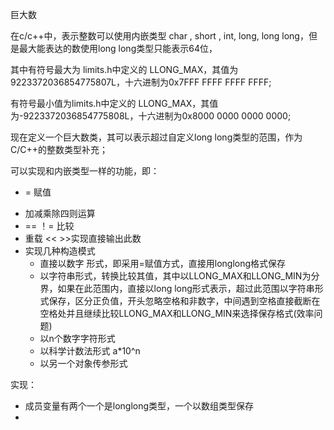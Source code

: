 巨大数

在c/c++中，表示整数可以使用内嵌类型 char , short , int, long, long long，但是最大能表达的数使用long long类型只能表示64位，

其中有符号最大为 limits.h中定义的 LLONG_MAX，其值为9223372036854775807L，十六进制为0x7FFF FFFF  FFFF FFFF; 

有符号最小值为limits.h中定义的 LLONG_MAX，其值为-9223372036854775808L，十六进制为0x8000 0000 0000 0000;

现在定义一个巨大数类，其可以表示超过自定义long long类型的范围，作为C/C++的整数类型补充；

可以实现和内嵌类型一样的功能，即：

-   = 赋值

+   加减乘除四则运算
+   == ！= 比较
+   重载 <<   >>实现直接输出此数
+   实现几种构造模式
    +   直接以数字 形式，即采用=赋值方式，直接用longlong格式保存
    +   以字符串形式，转换比较其值，其中以LLONG_MAX和LLONG_MIN为分界，如果在此范围内，直接以long long形式表示，超过此范围以字符串形式保存，区分正负值，开头忽略空格和非数字，中间遇到空格直接截断在空格处并且继续比较LLONG_MAX和LLONG_MIN来选择保存格式(效率问题) 
    +   以n个数字字符形式
    +   以科学计数法形式 a*10^n
    +   以另一个对象传参形式

实现：

-   成员变量有两个一个是longlong类型，一个以数组类型保存
-   
